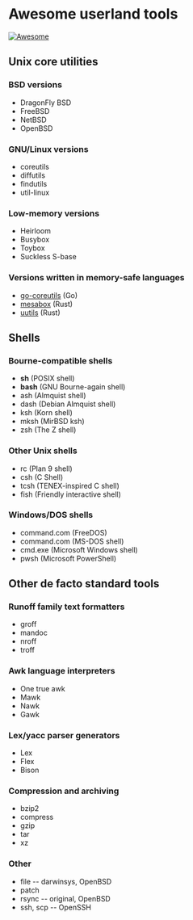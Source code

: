 # Awesome userland tools

[![Awesome](https://awesome.re/badge.svg)](https://awesome.re)

## Unix core utilities

### BSD versions

* DragonFly BSD
* FreeBSD
* NetBSD
* OpenBSD

### GNU/Linux versions

* coreutils
* diffutils
* findutils
* util-linux

### Low-memory versions

* Heirloom
* Busybox
* Toybox
* Suckless S-base

### Versions written in memory-safe languages

* [go-coreutils](https://github.com/aisola/go-coreutils) (Go)
* [mesabox](https://github.com/mesalock-linux/mesabox) (Rust)
* [uutils](https://github.com/uutils) (Rust)

## Shells

### Bourne-compatible shells

* **sh** (POSIX shell)
* **bash** (GNU Bourne-again shell)
* ash (Almquist shell)
* dash (Debian Almquist shell)
* ksh (Korn shell)
* mksh (MirBSD ksh)
* zsh (The Z shell)

### Other Unix shells

* rc (Plan 9 shell)
* csh (C Shell)
* tcsh (TENEX-inspired C shell)
* fish (Friendly interactive shell)

### Windows/DOS shells

* command.com (FreeDOS)
* command.com (MS-DOS shell)
* cmd.exe (Microsoft Windows shell)
* pwsh (Microsoft PowerShell)

## Other de facto standard tools

### Runoff family text formatters

* groff
* mandoc
* nroff
* troff

### Awk language interpreters

* One true awk
* Mawk
* Nawk
* Gawk

### Lex/yacc parser generators

* Lex
* Flex
* Bison

### Compression and archiving

* bzip2
* compress
* gzip
* tar
* xz

### Other

* file -- darwinsys, OpenBSD
* patch
* rsync -- original, OpenBSD
* ssh, scp -- OpenSSH
